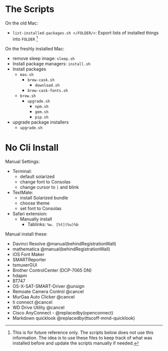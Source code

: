 # The Scripts

On the old Mac:

- `list-installed-packages.sh </FOLDER/>`: Export lists of installed things into `FOLDER` [^listPackages]

On the freshly installed Mac:

- remove sleep image: `sleep.sh`
- Install package managers: `install.sh`
- Install packages
	- `mas.sh`
		- `brew-cask.sh`
			- `download.sh`
		- `brew-cask-fonts.sh`
	- `brew.sh`
		- `upgrade.sh`
			- `npm.sh`
			- `gem.sh`
			- `pip.sh`
- upgrade package installers
	- `upgrade.sh`

[^listPackages]: This is for future reference only. The scripts below does not use this information. The idea is to use these files to keep track of what was installed before and update the scripts manually if needed.

# No Cli Install

Manual Settings:

- Terminal:
	- default solarized
	- change font to Consolas
	- change cursor to `|` and blink  
- TextMate:  
	- install Solarized bundle
	- choose theme
	- set font to Consolas
- Safari extension:
	- Manually install
		- Tablinks: `%w. [%t](%u)%b`

Manual install these:

- Davinci Resolve @manual(behindRegistrationWall)
- mathematica @manual(behindRegistrationWall)
- iOS Font Maker
- SMARTReporter
- tsmuxerGUI
- Brother ControlCenter (DCP-7065 DN)
- hdapm
- BT747
- OS-X-SAT-SMART-Driver @unsign
- Remoate Camera Control @cancel
- MurGaa Auto Clicker @cancel
- ti connect @cancel
- WD Drive Utility @cancel
- Cisco AnyConnect - @replacedby(openconnect)
- Markdown quicklook @replacedby(ttscoff-mmd-quicklook)
